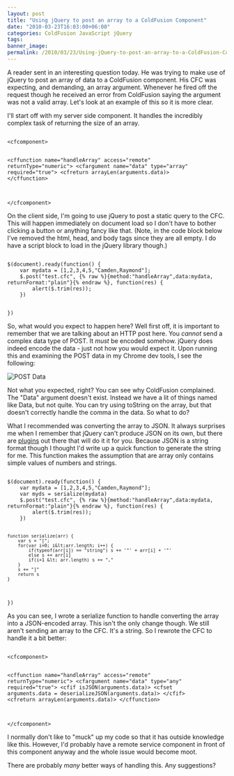 ```yaml
---
layout: post
title: "Using jQuery to post an array to a ColdFusion Component"
date: "2010-03-23T16:03:00+06:00"
categories: ColdFusion JavaScript jQuery 
tags: 
banner_image: 
permalink: /2010/03/23/Using-jQuery-to-post-an-array-to-a-ColdFusion-Component
---
```


A reader sent in an interesting question today. He was trying to make use of jQuery to post an array of data to a ColdFusion component. His CFC was expecting, and demanding, an array argument. Whenever he fired off the request though he received an error from ColdFusion saying the argument was not a valid array. Let's look at an example of this so it is more clear.
<!--more-->
<p/>
I'll start off with my server side component. It handles the incredibly complex task of returning the size of an array. 
<p/>
<code>
&lt;cfcomponent&gt;

&lt;cffunction name="handleArray" access="remote" returnType="numeric"&gt;
	&lt;cfargument name="data" type="array" required="true"&gt;
	&lt;cfreturn arrayLen(arguments.data)&gt;
&lt;/cffunction&gt;

&lt;/cfcomponent&gt;
</code>
<p/>

On the client side, I'm going to use jQuery to post a static query to the CFC. This will happen immediately on document load so I don't have to bother clicking a button or anything fancy like that. (Note, in the code block below I've removed the html, head, and body tags since they are all empty. I do have a script block to load in the jQuery library though.)

<p/>

<code>
$(document).ready(function() {
	var mydata = [1,2,3,4,5,"Camden,Raymond"];
	$.post("test.cfc", {% raw %}{method:"handleArray",data:mydata, returnFormat:"plain"}{% endraw %}, function(res) {
		alert($.trim(res));
	})

})
</code>

<p/>

So, what would you expect to happen here? Well first off, it is important to remember that we are talking about an HTTP post here. You <i>cannot</i> send a complex data type of POST. It <i>must</i> be encoded somehow. jQuery does indeed encode the data - just not how you would expect it. Upon running this and examining the POST data in my Chrome dev tools, I see the following:

<p/>

<img src="https://static.raymondcamden.com/images/Screen shot 2010-03-23 at 2.39.13 PM.png" title="POST Data" />

<p/>

Not what you expected, right? You can see why ColdFusion complained. The "Data" argument doesn't exist. Instead we have a lit of things named like Data, but not quite. You can try using toString on the array, but that doesn't correctly handle the comma in the data. So what to do?

<p/>

What I recommended was converting the array to JSON. It always surprises me when I remember that jQuery can't produce JSON on its own, but there are <a href="http://code.google.com/p/jquery-json/">plugins</a> out there that will do it it for you. Because JSON is a string format though I thought I'd write up a quick function to generate the string for me. This function makes the assumption that are array only contains simple values of numbers and strings. 

<p/>

<code>
$(document).ready(function() {
	var mydata = [1,2,3,4,5,"Camden,Raymond"];
	var myds = serialize(mydata)
	$.post("test.cfc", {% raw %}{method:"handleArray",data:mydata, returnFormat:"plain"}{% endraw %}, function(res) {
		alert($.trim(res));
	})

	function serialize(arr) {
		var s = "[";
		for(var i=0; i&lt;arr.length; i++) {
			if(typeof(arr[i]) == "string") s += '"' + arr[i] + '"'
			else s += arr[i]
			if(i+1 &lt; arr.length) s += ","
		}	
		s += "]"
		return s
	}
})
</code>

<p/>

As you can see, I wrote a serialize function to handle converting the array into a JSON-encoded array. This isn't the only change though. We still aren't sending an array to the CFC. It's a string. So I rewrote the CFC to handle it a bit better:

<p/>

<code>
&lt;cfcomponent&gt;

&lt;cffunction name="handleArray" access="remote" returnType="numeric"&gt;
	&lt;cfargument name="data" type="any" required="true"&gt;
	&lt;cfif isJSON(arguments.data)&gt;
		&lt;cfset arguments.data  = deserializeJSON(arguments.data)&gt;
	&lt;/cfif&gt;
	&lt;cfreturn arrayLen(arguments.data)&gt;
&lt;/cffunction&gt;

&lt;/cfcomponent&gt;
</code>

<p/>

I normally don't like to "muck" up my code so that it has outside knowledge like this. However, I'd probably have a remote service component in front of this component anyway and the whole issue would become moot. 

<p/>

There are probably <i>many</i> better ways of handling this. Any suggestions?